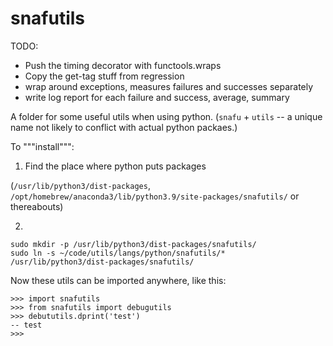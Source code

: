 # snafutils

TODO:

* Push the timing decorator with functools.wraps
* Copy the get-tag stuff from regression
* wrap around exceptions, measures failures and successes separately
* write log report for each failure and success, average, summary

A folder for some useful utils when using python. (`snafu` + `utils` -- a unique name not likely to conflict with actual python packaes.)

To """install""":

1) Find the place where python puts packages

(`/usr/lib/python3/dist-packages`, `/opt/homebrew/anaconda3/lib/python3.9/site-packages/snafutils/` or thereabouts)

2)

```
sudo mkdir -p /usr/lib/python3/dist-packages/snafutils/
sudo ln -s ~/code/utils/langs/python/snafutils/* /usr/lib/python3/dist-packages/snafutils/
```

Now these utils can be imported anywhere, like this:

```
>>> import snafutils
>>> from snafutils import debugutils
>>> debututils.dprint('test')
-- test
>>>
```
